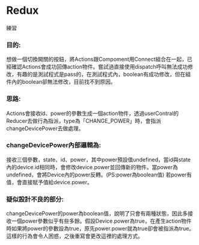 # Redux
練習

<h3>目的:</h3>
想做一個切換開關的按鈕，將Actions跟Compoment用Connect組合在一起，已經確認Actions會成功回傳action物件。嘗試過直接使用dispatch呼叫無法成功修改，有趣的是測試程式是pass的，在測試程式內，boolean有成功修改，但在組件內的boolean卻無法修改，目前找不到原因。

<h3>思路: </h3>
Actions會接收id、power的參數生成一個action物件，透過userContral的Reducer去做行為指派，type為「CHANGE_POWER」時，會指派changeDevicePower去做處理。

<h3>changeDevicePower內部邏輯為: </h3>
接收三個參數，state、id、power，其中power預設值undefined，當id與state內的device.id相同時，會修改device.power並回傳新的物件。當power為undefined，會將Device內的power反轉。(PS:power為boolean值)
若power有值，會直接賦予值給device.power。

<h3>疑似設計不良的部分:</h3>
changeDevicePower的power為boolean值，說明了只會有兩種狀態，因此多接收一個power參數似乎有些多餘。假設Device.power為true，在產生action物件時如果將power的參數設為true，原先power.power就為true卻會被指派為true。這樣的行為會令人困惑，之後重寫會更改這裡的處理方式。
